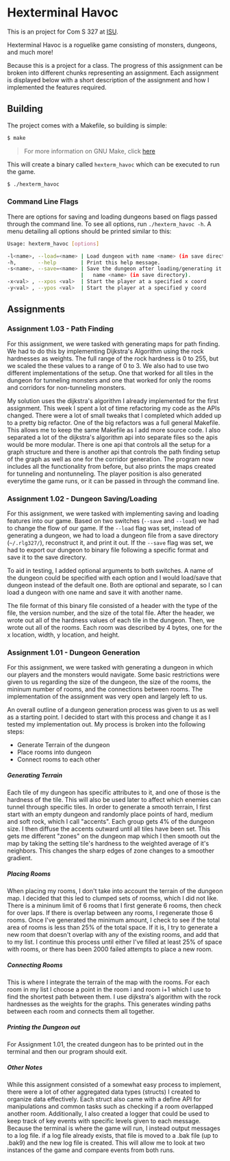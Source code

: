 # Hexterminal Havoc

This is an project for Com S 327 at [ISU](https://www.iastate.edu).

Hexterminal Havoc is a roguelike game consisting of monsters, dungeons, and
much more!

Because this is a project for a class.  The progress of this assignment can be
broken into different chunks representing an assignment.  Each assignment is 
displayed below with a short description of the assignment and how I implemented
the features required.

## Building

The project comes with a Makefile, so building is simple:
```bash
$ make
```
> For more information on GNU Make, click [here](https://www.gnu.org/software/make/)

This will create a binary called `hexterm_havoc` which can be executed to run
the game.

```bash
$ ./hexterm_havoc
```

### Command Line Flags

There are options for saving and loading dungeons based on flags passed through
the command line.  To see all options, run `./hexterm_havoc -h`.  A menu 
detailing all options should be printed similar to this: 

```bash
Usage: hexterm_havoc [options]

-l<name>, --load=<name> | Load dungeon with name <name> (in save directory).
-h,       --help        | Print this help message.
-s<name>, --save=<name> | Save the dungeon after loading/generating it with
                        |   name <name> (in save directory).
-x<val> , --xpos <val>  | Start the player at a specified x coord
-y<val> , --ypos <val>  | Start the player at a specified y coord
```

## Assignments

### Assignment 1.03 - Path Finding

For this assignment, we were tasked with generating maps for path finding.
We had to do this by implementing Dijkstra's Algorithm using the rock
hardnesses as weights.  The full range of the rock hardness is 0 to 255, 
but we scaled the these values to a range of 0 to 3.  We also had to use
two different implementations of the setup.  One that worked for all tiles
in the dungeon for tunneling monsters and one that worked for only the 
rooms and corridors for non-tunneling monsters.  

My solution uses the dijkstra's algorithm I already implemented for the
first assignment.  This week I spent a lot of time refactoring my code as the
APIs changed.  There were a lot of small tweaks that I completed which added
up to a pretty big refactor.  One of the big refactors was a full general
Makefile.  This allows me to keep the same Makefile as I add more source code.
I also separated a lot of the dijkstra's algorithm api into separate files so
the apis would be more modular.  There is one api that controls all the setup
for a graph structure and there is another api that controls the path finding 
setup of the graph as well as one for the corridor generation.  The program
now includes all the functionality from before, but also prints the maps
created for tunneling and nontunneling.  The player position is also generated
everytime the game runs, or it can be passed in through the command line.   

### Assignment 1.02 - Dungeon Saving/Loading

For this assignment, we were tasked with implementing saving and loading
features into our game.  Based on two switches (`--save` and `--load`) we had 
to change the flow of our game.  If the `--load` flag was set, instead of 
generating a dungeon, we had to load a dungeon file from a save directory 
(`~/.rlg327/`), reconstruct it, and print it out.  If the `--save` flag was 
set, we had to export our dungeon to binary file following a specific format 
and save it to the save directory.  

To aid in testing, I added optional arguments to both switches.  A name of the 
dungeon could be specified with each option and I would load/save that dungeon 
instead of the default one.  Both are optional and separate, so I can load a 
dungeon with one name and save it with another name.  

The file format of this binary file consisted of a header with the type of the 
file, the version number, and the size of the total file.  After the header, we 
wrote out all of the hardness values of each tile in the dungeon.  Then, we 
wrote out all of the rooms.  Each room was described by 4 bytes, one for the x 
location, width, y location, and height.


### Assignment 1.01 - Dungeon Generation

For this assignment, we were tasked with generating a dungeon in which our 
players and the monsters would navigate.  Some basic restrictions were given to
us regarding the size of the dungeon, the size of the rooms, the mininum number
of rooms, and the connections between rooms.  The implementation of the 
assignment was very open and largely left to us.  

An overall outline of a dungeon generation process was given to us as well as a
starting point.  I decided to start with this process and change it as I tested
my implementation out.  My process is broken into the following steps:

- Generate Terrain of the dungeon
- Place rooms into dungeon
- Connect rooms to each other

##### Generating Terrain

Each tile of my dungeon has specific attributes to it, and one of those is the
hardness of the tile.  This will also be used later to affect which enemies can
tunnel through specific tiles.  In order to generate a smooth terrain, I first 
start with an empty dungeon and randomly place points of hard, medium and soft 
rock, which I call "accents".  Each group gets 4% of the dungeon size.  I then
diffuse the accents outward until all tiles have been set.  This gets me 
different "zones" on the dungeon map which I then smooth out the map by taking 
the setting tile's hardness to the weighted average of it's neighbors.  This 
changes the sharp edges of zone changes to a smoother gradient.

##### Placing Rooms

When placing my rooms, I don't take into account the terrain of the dungeon map.
I decided that this led to clumped sets of roomss, which I did not like.  There
is a mininum limit of 6 rooms that I first generate 6 rooms, then check for over
laps.  If there is overlap between any rooms, I regenerate those 6 rooms.  Once
I've generated the minimum amount, I check to see if the total area of rooms is
less than 25% of the total space.  If it is, I try to generate a new room that
doesn't overlap with any of the existing rooms, and add that to my list.  I 
continue this process until either I've filled at least 25% of space with rooms,
or there has been 2000 failed attempts to place a new room.

##### Connecting Rooms

This is where I integrate the terrain of the map with the rooms.  For each room
in my list I choose a point in the room i and room i+1 which I use to find the 
shortest path between them.  I use dijkstra's algorithm with the rock hardnesses
as the weights for the graphs. This generates winding paths between each room
and connects them all together.

##### Printing the Dungeon out

For Assignment 1.01, the created dungeon has to be printed out in the terminal 
and then our program should exit.  

##### Other Notes

While this assignment consisted of a somewhat easy process to implement, there 
were a lot of other aggregated data types (structs) I created to organize data 
effectively.  Each struct also came with a define API for manipulations and 
common tasks such as checking if a room overlapped another room.  Additionally,
I also created a logger that could be used to keep track of key events with 
specific levels given to each message.  Because the terminal is where the game 
will run, I instead output messages to a log file.  if a log file already 
exists, that file is moved to a .bak file (up to .bak9) and the new log file is
created.  This will allow me to look at two instances of the game and compare 
events from both runs.  
